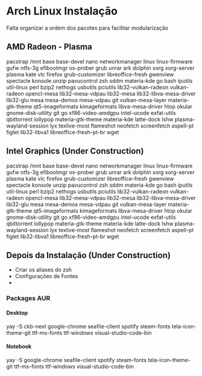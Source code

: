 # Arch Linux Instalação
Falta organizar a ordem dos pacotes para facilitar modularização

## AMD Radeon - Plasma

pacstrap /mnt base base-devel nano networkmanager linux linux-firmware gufw ntfs-3g efibootmgr os-prober grub unrar ark dolphin xorg xorg-server plasma kate vlc firefox grub-customizer libreoffice-fresh gwenview spectacle konsole unzip pavucontrol zsh sddm materia-kde go bash iputils util-linux perl bzip2 nethogs usbutils pciutils lib32-vulkan-radeon vulkan-radeon opencl-mesa lib32-mesa-vdpau lib32-mesa lib32-libva-mesa-driver lib32-glu mesa mesa-demos mesa-vdpau git vulkan-mesa-layer materia-gtk-theme qt5-imageformats kimageformats libva-mesa-driver htop okular gnome-disk-utility git go xf86-video-amdgpu intel-ucode exfat-utils qbittorrent lollypop materia-gtk-theme materia-kde latte-dock lshw plasma-wayland-session lyx texlive-most flameshot neofetch screenfetch aspell-pt figlet lib32-libva1 libreoffice-fresh-pt-br wget


## Intel Graphics (Under Construction)

pacstrap /mnt base base-devel nano networkmanager linux linux-firmware gufw ntfs-3g efibootmgr os-prober grub unrar ark dolphin xorg xorg-server plasma kate vlc firefox grub-customizer libreoffice-fresh gwenview spectacle konsole unzip pavucontrol zsh sddm materia-kde go bash iputils util-linux perl bzip2 nethogs usbutils pciutils lib32-vulkan-radeon vulkan-radeon opencl-mesa lib32-mesa-vdpau lib32-mesa lib32-libva-mesa-driver lib32-glu mesa mesa-demos mesa-vdpau git vulkan-mesa-layer materia-gtk-theme qt5-imageformats kimageformats libva-mesa-driver htop okular gnome-disk-utility git go xf86-video-amdgpu intel-ucode exfat-utils qbittorrent lollypop materia-gtk-theme materia-kde latte-dock lshw plasma-wayland-session lyx texlive-most flameshot neofetch screenfetch aspell-pt figlet lib32-libva1 libreoffice-fresh-pt-br wget

## Depois da Instalação (Under Construction)
 - Criar os aliases do zsh
 - Configurações de Fontes
 - 
 
### Packages AUR
#### Desktop
yay -S ckb-next google-chrome seafile-client spotify steam-fonts tela-icon-theme-git ttf-ms-fonts ttf-windows visual-studio-code-bin

#### Notebook
yay -S google-chrome seafile-client spotify steam-fonts tela-icon-theme-git ttf-ms-fonts ttf-windows visual-studio-code-bin



